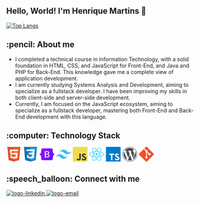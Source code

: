  ## Hello, World! I'm Henrique Martins 👋

[![Top Langs](https://github-readme-stats.vercel.app/api/top-langs/?username=HenriqueMartin5)](https://github.com/anuraghazra/github-readme-stats)

<h2> :pencil: About me </h2> 

- I completed a technical course in Information Technology, with a solid foundation in HTML, CSS, and JavaScript for Front-End, and Java and PHP for Back-End. This knowledge gave me a complete view of application development.
- I am currently studying Systems Analysis and Development, aiming to specialize as a fullstack developer. I have been improving my skills in both client-side and server-side development.
- Currently, I am focused on the JavaScript ecosystem, aiming to specialize as a fullstack developer, mastering both Front-End and Back-End development with this language.

<h2> :computer: Technology Stack</h2>

<p><span><img src="https://github.com/devicons/devicon/blob/master/icons/html5/html5-original.svg" width="40" height="40"></span>
<span></span><img src="https://github.com/devicons/devicon/blob/master/icons/css3/css3-original.svg" width="40" height="40" ></span>
<span></span><img src="https://github.com/devicons/devicon/blob/master/icons/bootstrap/bootstrap-original.svg" width="40" height="40" ></span>
<span></span><img src="https://github.com/devicons/devicon/blob/master/icons/tailwindcss/tailwindcss-original.svg" width="40" height="40" ></span>  
<span></span><img src="https://github.com/devicons/devicon/blob/master/icons/javascript/javascript-original.svg" width="40" height="40" ></span>
<span></span><img src="https://github.com/devicons/devicon/blob/master/icons/react/react-original.svg" width="40" height="40" ></span>
<span></span><img src="https://github.com/devicons/devicon/blob/master/icons/typescript/typescript-original.svg" width="40" height="40" ></span>
<span></span><img src="https://github.com/devicons/devicon/blob/master/icons/wordpress/wordpress-plain.svg" width="40" height="40" ></span>
<span></span><img src="https://github.com/devicons/devicon/blob/master/icons/git/git-original.svg" width="40" height="40" ></span></p>

<h2> :speech_balloon: Connect with me</h2>

<a href="https://www.linkedin.com/in/henrique-martins-vasc" target="blank">
<img src="https://img.shields.io/badge/LinkedIn-0077B5?style=for-the-badge&logo=linkedin&logoColor=white" alt="logo-linkedin">
 </a>
 
<a href="mailto:henriqueamv86@hotmail.com">
<img src="https://img.shields.io/badge/Gmail-D14836?style=for-the-badge&logo=gmail&logoColor=white" alt="logo-email">
</a>








